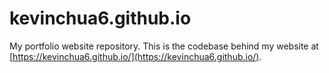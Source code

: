 # kevinchua6.github.io

My portfolio website repository. This is the codebase behind my website at [https://kevinchua6.github.io/](https://kevinchua6.github.io/).
